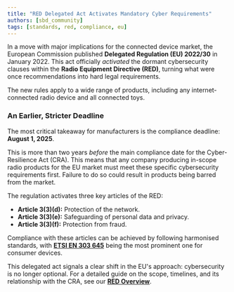 ```yaml
---
title: "RED Delegated Act Activates Mandatory Cyber Requirements"
authors: [sbd_community]
tags: [standards, red, compliance, eu]
---
```

In a move with major implications for the connected device market, the European Commission published **Delegated Regulation (EU) 2022/30** in January 2022. This act officially *activated* the dormant cybersecurity clauses within the **Radio Equipment Directive (RED)**, turning what were once recommendations into hard legal requirements.

<!-- truncate -->

The new rules apply to a wide range of products, including any internet-connected radio device and all connected toys.

### An Earlier, Stricter Deadline

The most critical takeaway for manufacturers is the compliance deadline: **August 1, 2025**.

This is more than two years *before* the main compliance date for the Cyber-Resilience Act (CRA). This means that any company producing in-scope radio products for the EU market must meet these specific cybersecurity requirements first. Failure to do so could result in products being barred from the market.

The regulation activates three key articles of the RED:
*   **Article 3(3)(d):** Protection of the network.
*   **Article 3(3)(e):** Safeguarding of personal data and privacy.
*   **Article 3(3)(f):** Protection from fraud.

Compliance with these articles can be achieved by following harmonised standards, with **[ETSI EN 303 645](/docs/standards/global/en303645-overview)** being the most prominent one for consumer devices.

This delegated act signals a clear shift in the EU's approach: cybersecurity is no longer optional. For a detailed guide on the scope, timelines, and its relationship with the CRA, see our [**RED Overview**](/docs/standards/eu/red-overview). 